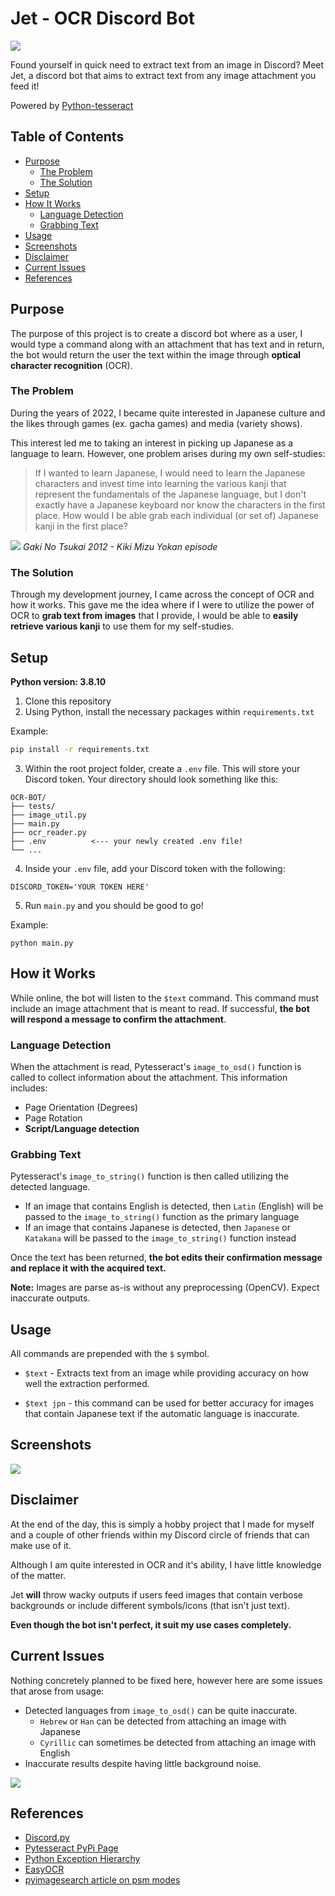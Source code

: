 # Jet - OCR Discord Bot

![](/screenshots/jet-bg.png)

Found yourself in quick need to extract text from an image in Discord? Meet Jet, a discord bot that aims to extract text from any image attachment you feed it!

Powered by [Python-tesseract](https://pypi.org/project/pytesseract/)

## Table of Contents

- [Purpose](#purpose)
  - [The Problem](#the-problem)
  - [The Solution](#the-solution)
- [Setup](#setup)
- [How It Works](#how-it-works)
  - [Language Detection](#language-detection)
  - [Grabbing Text](#grabbing-text)
- [Usage](#usage)
- [Screenshots](#screenshots)
- [Disclaimer](#disclaimer)
- [Current Issues](#current-issues)
- [References](#references)

## Purpose

The purpose of this project is to create a discord bot where as a user, I would type a command along with an attachment that has text and in return, the bot would return the user the text within the image through **optical character recognition** (OCR).

### The Problem

During the years of 2022, I became quite interested in Japanese culture and the likes through games (ex. gacha games) and media (variety shows).

This interest led me to taking an interest in picking up Japanese as a language to learn. However, one problem arises during my own self-studies:

> If I wanted to learn Japanese, I would need to learn the Japanese characters and invest time into learning the various kanji that represent the fundamentals of the Japanese language, but I don't exactly have a Japanese keyboard nor know the characters in the first place. How would I be able grab each individual (or set of) Japanese kanji in the first place?

![](</screenshots/GnT%20(2012-08-26)%20_231119%20(Raw)%20-%20Kiki%20Mizu%20Yokan.jpg>)
_Gaki No Tsukai 2012 - Kiki Mizu Yokan episode_

### The Solution

Through my development journey, I came across the concept of OCR and how it works. This gave me the idea where if I were to utilize the power of OCR to **grab text from images** that I provide, I would be able to **easily retrieve various kanji** to use them for my self-studies.

## Setup

**Python version: 3.8.10**

1. Clone this repository
2. Using Python, install the necessary packages within `requirements.txt`

Example:

```bash
pip install -r requirements.txt
```

3. Within the root project folder, create a `.env` file. This will store your Discord token. Your directory should look something like this:

```
OCR-BOT/
├── tests/
├── image_util.py
├── main.py
├── ocr_reader.py
├── .env          <--- your newly created .env file!
└── ...
```

4. Inside your `.env` file, add your Discord token with the following:

```
DISCORD_TOKEN='YOUR TOKEN HERE'
```

5. Run `main.py` and you should be good to go!

Example:

```
python main.py
```

## How it Works

While online, the bot will listen to the `$text` command. This command must include an image attachment that is meant to read. If successful, **the bot will respond a message to confirm the attachment**.

### Language Detection

When the attachment is read, Pytesseract's `image_to_osd()` function is called to collect information about the attachment. This information includes:

- Page Orientation (Degrees)
- Page Rotation
- **Script/Language detection**

### Grabbing Text

Pytesseract's `image_to_string()` function is then called utilizing the detected language.

- If an image that contains English is detected, then `Latin` (English) will be passed to the `image_to_string()` function as the primary language
- If an image that contains Japanese is detected, then `Japanese` or `Katakana` will be passed to the `image_to_string()` function instead

Once the text has been returned, **the bot edits their confirmation message and replace it with the acquired text.**

**Note:** Images are parse as-is without any preprocessing (OpenCV). Expect inaccurate outputs.

## Usage

All commands are prepended with the `$` symbol.

- `$text` - Extracts text from an image while providing accuracy on how well the extraction performed.

- `$text jpn` - this command can be used for better accuracy for images that contain Japanese text if the automatic language is inaccurate.

## Screenshots

![](/screenshots/screenshot-examples.png)

## Disclaimer

At the end of the day, this is simply a hobby project that I made for myself and a couple of other friends within my Discord circle of friends that can make use of it.

Although I am quite interested in OCR and it's ability, I have little knowledge of the matter.

Jet **will** throw wacky outputs if users feed images that contain verbose backgrounds or include different symbols/icons (that isn't just text).

**Even though the bot isn't perfect, it suit my use cases completely.**

## Current Issues

Nothing concretely planned to be fixed here, however here are some issues that arose from usage:

- Detected languages from `image_to_osd()` can be quite inaccurate.
  - `Hebrew` or `Han` can be detected from attaching an image with Japanese
  - `Cyrillic` can sometimes be detected from attaching an image with English
- Inaccurate results despite having little background noise.

![](/screenshots/screenshot-oops.png)

## References

- [Discord.py](https://discordpy.readthedocs.io/en/latest/index.html)
- [Pytesseract PyPi Page](https://pypi.org/project/pytesseract/)
- [Python Exception Hierarchy](https://docs.python.org/3/library/exceptions.html#exception-hierarchy)
- [EasyOCR](https://github.com/JaidedAI/EasyOCR)
- [pyimagesearch article on psm modes](https://pyimagesearch.com/2021/11/15/tesseract-page-segmentation-modes-psms-explained-how-to-improve-your-ocr-accuracy/)
